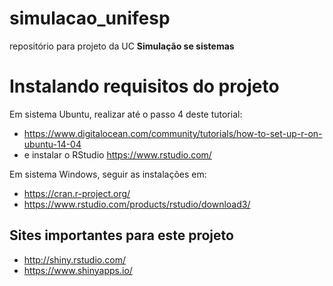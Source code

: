 # simulacao_unifesp
repositório para projeto da UC **Simulação se sistemas**

# Instalando requisitos do projeto
Em sistema Ubuntu, realizar até o passo 4 deste tutorial:
* https://www.digitalocean.com/community/tutorials/how-to-set-up-r-on-ubuntu-14-04
* e instalar o RStudio https://www.rstudio.com/

Em sistema Windows, seguir as instalações em:
* https://cran.r-project.org/
* https://www.rstudio.com/products/rstudio/download3/

## Sites importantes para este projeto
* http://shiny.rstudio.com/
* https://www.shinyapps.io/
